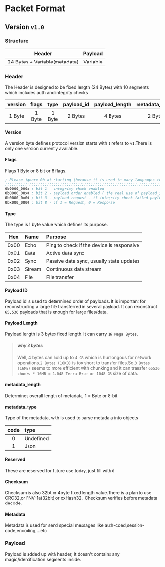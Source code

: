 # Packet Format

## Version `v1.0`
### Structure

|            Header             | Payload  |
|:-----------------------------:|:--------:|
| 24 Bytes + Variable(metadata) | Variable |

### Header
The Header is designed to be fixed length (24 Bytes) with 10 segments which includes auth and integrity checks

| version | flags  |  type  | payload_id | payload_length | metadata_length | metadata_type  | reserved | checksum | Metadata |
|:-------:|:------:|:------:|:----------:|:--------------:|:---------------:|:--------------:|:--------:|:--------:|:--------:|
| 1 Byte  | 1 Byte | 1 Byte |  2 Bytes   |    4 Bytes     |     2 Bytes     |     1 Byte     | 8 Bytes  | 4 Bytes  | variable |

#### Version
A version byte defines protocol version starts with `1` refers to `v1`.There is only one version currently available.

#### Flags
Flags 1 Byte or 8 bit or 8 flags.

```asm
; Please ignore 0b at starting (because it is used in many languages to mention binary value so i'm using it)
;;;;;;;;;;;;;;;;;;;;;;;;;;;;;;;;;;;;;;;;;;;;;;;;;;;;;;;;;;;;;;;;;;;;;;;;;;;;;;;;;;;;;;;;;;;;;;;;;;;;;;;;;;;;;
0b0000_000x ; bit 1 - integrity check enabled
0b0000_00x0 ; bit 2 - payload order enabled ( the real use of payload_id segmant )
0b0000_0x00 ; bit 3 - payload request - if integrity check failed payload request will send (with same payload_id, payload_length, cheksum)
0bx000_0000 ; bit 8 - if 1 = Request, 0 = Response
```

#### Type
The type is 1 byte value which defines its purpose.

| Hex  | Name   | Purpose                                   |
|:----:|:-------|:------------------------------------------|
| 0x00 | Echo   | Ping to check if the device is responsive |
| 0x01 | Data   | Active data sync                          |
| 0x02 | Sync   | Passive data sync, usually state updates  |
| 0x03 | Stream | Continuous data stream                    |
| 0x04 | File   | File transfer                             |

#### Payload ID
Payload id is used to determined order of payloads. It is important for reconstructing a large file transferred in several payload. It can reconstruct `65,536` payloads that is enough for large files/data.

#### Payload Length
Payload length is 3 bytes fixed length. It can carry `16 Mega Bytes`.
> ##### why 3 bytes
> Well, 4 bytes can hold up to `4 GB` which is humongous for network operations.`2 Bytes (16KB)` is too short to transfer files.So,`3 Bytes (16MB)` seems to more efficient with chunking and it can transfer `65536 chunks * 16MB = 1.048 Terra Byte or 1048 GB` size of data.

#### metadata_length
Determines overall length of metadata, 1 = Byte or 8-bit

#### metadata_type
Type of the metadata, with is used to parse metadata into objects

| code | type      |
|:----:|:----------|
|  0   | Undefined |
|  1   | Json      |

#### Reserved
These are reserved for future use.today, just fill with `0`

#### Checksum
Checksum is also 32bt or 4byte fixed length value.There is a plan to use CRC32,or FNV-1a(32bit),or xxHash32 . Checksum verifies before metadata decode.

#### Metadata
Metadata is used for send special messages like auth-coed,session-code,encoding,...etc

### Payload
Payload is added up with header, It doesn't contains any magic/identification segments inside.
